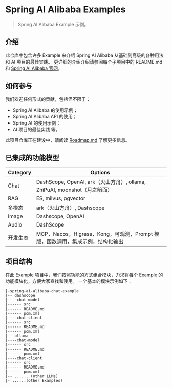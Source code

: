 # Spring AI Alibaba Examples

> Spring AI Alibaba Example 示例。

## 介绍

此仓库中包含许多 Example 来介绍 Spring AI Alibaba 从基础到高级的各种用法和 AI 项目的最佳实践。
更详细的介绍介绍请参阅每个子项目中的 README.md 和 [Spring AI Alibaba 官网](https://java2ai.com)。

## 如何参与

我们欢迎任何形式的贡献，包括但不限于：

- Spring AI Alibaba 的使用示例；
- Spring AI Alibaba API 的使用；
- Spring AI 的使用示例；
- AI 项目的最佳实践 等。

此项目仓库正在建设中，请阅读 [Roadmap.md](./Roadmap-zh.md) 了解更多信息。

## 已集成的功能模型

| Category | Options                                |
|----------|----------------------------------------|
| Chat     | DashScope, OpenAI, ark（火山方舟）, ollama, ZhiPuAI, moonshot（月之暗面） |
| RAG      | ES, milvus, pgvector                   |
| 多模态    | ark（火山方舟）, Dashscope              |
| Image    | Dashscope, OpenAI                      |
| Audio    | DashScope                              |
| 开发生态  | MCP，Nacos，Higress，Kong，可观测，Prompt 模版，函数调用，集成示例，结构化输出 |

## 项目结构

在此 Example 项目中，我们按照功能的方式组合模块，力求将每个 Example 的功能模块化，方便大家查找和使用。
一个基本的模块示例如下：

```text
|-spring-ai-alibaba-chat-example
|-- dashscope
|----chat-model
|------ src
|------ README.md
|------ pom.xml
|----chat-client
|------ src
|------ README.md
|------ pom.xml
|-- ollama
|----chat-model
|------ src
|------ README.md
|------ pom.xml
|----chat-client
|------ src
|------ README.md
|------ pom.xml
|-- ...... (other LLMs)
|- ......(other Examples)
```

